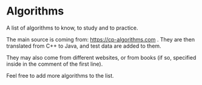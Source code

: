 # Algorithms

A list of algorithms to know, to study and to practice.

The main source is coming from: https://cp-algorithms.com . They are then translated from C++ to Java, and test data are added to them.

They may also come from different websites, or from books (if so, specified inside in the comment of the first line).

Feel free to add more algorithms to the list.
